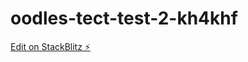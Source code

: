 # oodles-tect-test-2-kh4khf

[Edit on StackBlitz ⚡️](https://stackblitz.com/edit/oodles-tect-test-2-kh4khf)